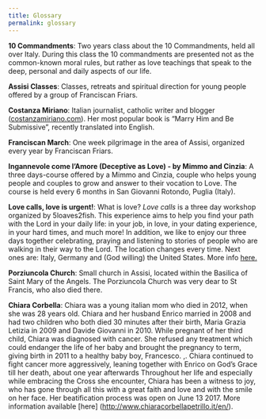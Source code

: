 ```yaml
---
title: Glossary
permalink: glossary
---
```


**10 Commandments**:
Two years class about the 10 Commandments, held all over Italy. During this class the 10 commandments are presented not as the common-known moral rules, but rather as love teachings that speak to the deep, personal and daily aspects of our life.

**Assisi Classes**:
Classes, retreats and spiritual direction for young people offered by a group of Franciscan Friars.

**Costanza Miriano**:
Italian journalist, catholic writer and blogger ([costanzamiriano.com](http://costanzamiriano.com)). Her most popular book is “Marry Him and Be Submissive”, recently translated into English.

**Franciscan March**:
One week pilgrimage in the area of Assisi, organized every year by Franciscan Friars.

**Ingannevole come l’Amore (Deceptive as Love) - by Mimmo and Cinzia**:
A three days-course offered by a Mimmo and Cinzia, couple who helps young people and couples to grow and answer to their vocation to Love. The course is held every 6 months in San Giovanni Rotondo, Puglia (Italy).

**Love calls, love is urgent!**:
What is love? _Love calls_ is a three day workshop organized by 5loaves2fish. This experience aims to help you find your path with the Lord in your daily life: in your job, in love, in your dating experience, in your hard times, and much more! In addition, we like to enjoy our three days together celebrating, praying and listening to stories of people who are walking in their way to the Lord.
The location changes every time. Next ones are: Italy, Germany and (God willing) the United States. More info [here.]({{site.baseurl}}/events)

**Porziuncola Church**:
Small church in Assisi, located within the Basilica of Saint Mary of the Angels. The Porziuncola Church was very dear to St Francis, who also died there.

**Chiara Corbella**:
Chiara was a young italian mom who died in 2012, when she was 28 years old.
Chiara and her husband Enrico married in 2008 and had two children who both died 30 minutes after their birth, Maria Grazia Letizia in 2009 and Davide Giovanni in 2010. While pregnant of her third child, Chiara was diagnosed with cancer. She refused any treatment which could endanger the life of her baby and brought the pregnancy to term, giving birth in 2011 to a healthy baby boy, Francesco. ,.  Chiara continued to fight cancer more aggressively, leaning together with Enrico on God’s Grace till her death, about one year afterwards
Throughout her life and especially while embracing the Cross she encounter, Chiara has been a witness to joy, who has gone through all this with a great faith and love and with the smile on her face. Her beatification process was open on June 13 2017. 
More information available [here] (http://www.chiaracorbellapetrillo.it/en/).

